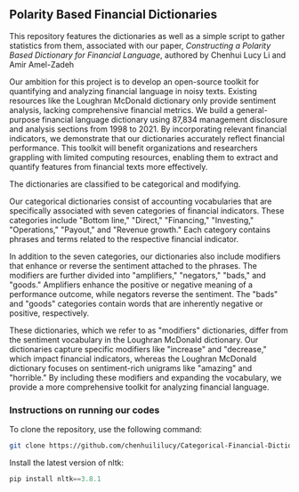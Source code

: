 ## Polarity Based Financial Dictionaries

This repository features the dictionaries as well as a simple script to gather statistics from them, associated with our paper, *Constructing a Polarity Based Dictionary for Financial Language*, authored by Chenhui Lucy Li and Amir Amel-Zadeh

Our ambition for this project is to develop an open-source toolkit for quantifying and analyzing financial language in noisy texts. Existing resources like the Loughran McDonald dictionary only provide sentiment analysis, lacking comprehensive financial metrics. We build a general-purpose financial language dictionary using 87,834 management disclosure and analysis sections from 1998 to 2021. By incorporating relevant financial indicators, we demonstrate that our dictionaries accurately reflect financial performance. This toolkit will benefit organizations and researchers grappling with limited computing resources, enabling them to extract and quantify features from financial texts more effectively.

The dictionaries are classified to be categorical and modifying. 

Our categorical dictionaries consist of accounting vocabularies that are specifically associated with seven categories of financial indicators. These categories include "Bottom line," "Direct," "Financing," "Investing," "Operations," "Payout," and "Revenue growth." Each category contains phrases and terms related to the respective financial indicator.

In addition to the seven categories, our dictionaries also include modifiers that enhance or reverse the sentiment attached to the phrases. The modifiers are further divided into "amplifiers," "negators," "bads," and "goods." Amplifiers enhance the positive or negative meaning of a performance outcome, while negators reverse the sentiment. The "bads" and "goods" categories contain words that are inherently negative or positive, respectively.

These dictionaries, which we refer to as "modifiers" dictionaries, differ from the sentiment vocabulary in the Loughran McDonald dictionary. Our dictionaries capture specific modifiers like "increase" and "decrease," which impact financial indicators, whereas the Loughran McDonald dictionary focuses on sentiment-rich unigrams like "amazing" and "horrible." By including these modifiers and expanding the vocabulary, we provide a more comprehensive toolkit for analyzing financial language.

### Instructions on running our codes

To clone the repository, use the following command:

```bash
git clone https://github.com/chenhuililucy/Categorical-Financial-Dictionaries.git
```
Install the latest version of nltk:

```python
pip install nltk==3.8.1
```

